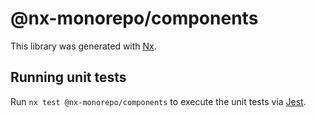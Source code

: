 # @nx-monorepo/components

This library was generated with [Nx](https://nx.dev).

## Running unit tests

Run `nx test @nx-monorepo/components` to execute the unit tests via [Jest](https://jestjs.io).
